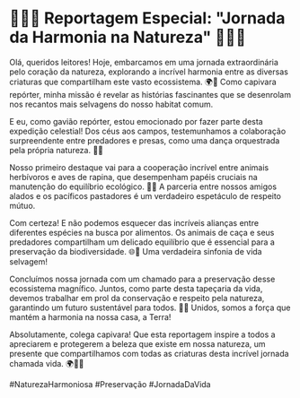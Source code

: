 # 🌿🦅🌿 Reportagem Especial: "Jornada da Harmonia na Natureza" 🌳🌟🦉

Olá, queridos leitores! Hoje, embarcamos em uma jornada extraordinária pelo coração da natureza, explorando a incrível harmonia entre as diversas criaturas que compartilham este vasto ecossistema. 🌍🌱 Como capivara repórter, minha missão é revelar as histórias fascinantes que se desenrolam nos recantos mais selvagens do nosso habitat comum.

E eu, como gavião repórter, estou emocionado por fazer parte desta expedição celestial! Dos céus aos campos, testemunhamos a colaboração surpreendente entre predadores e presas, como uma dança orquestrada pela própria natureza. 🦅✨

Nosso primeiro destaque vai para a cooperação incrível entre animais herbívoros e aves de rapina, que desempenham papéis cruciais na manutenção do equilíbrio ecológico. 🌿🐇 A parceria entre nossos amigos alados e os pacíficos pastadores é um verdadeiro espetáculo de respeito mútuo.

Com certeza! E não podemos esquecer das incríveis alianças entre diferentes espécies na busca por alimentos. Os animais de caça e seus predadores compartilham um delicado equilíbrio que é essencial para a preservação da biodiversidade. 🌐🦌 Uma verdadeira sinfonia de vida selvagem!

Concluímos nossa jornada com um chamado para a preservação desse ecossistema magnífico. Juntos, como parte desta tapeçaria da vida, devemos trabalhar em prol da conservação e respeito pela natureza, garantindo um futuro sustentável para todos. 🌳💚 Unidos, somos a força que mantém a harmonia na nossa casa, a Terra!

Absolutamente, colega capivara! Que esta reportagem inspire a todos a apreciarem e protegerem a beleza que existe em nossa natureza, um presente que compartilhamos com todas as criaturas desta incrível jornada chamada vida. 🌍🌈🦉

#NaturezaHarmoniosa #Preservação #JornadaDaVida